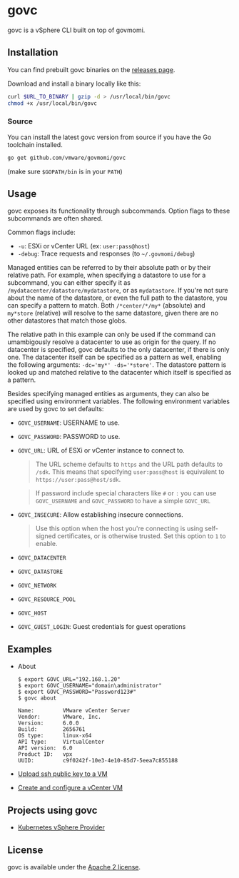 # govc

govc is a vSphere CLI built on top of govmomi.

## Installation

You can find prebuilt govc binaries on the [releases page](https://github.com/vmware/govmomi/releases).

Download and install a binary locally like this:

```sh
curl $URL_TO_BINARY | gzip -d > /usr/local/bin/govc
chmod +x /usr/local/bin/govc
```

### Source

You can install the latest govc version from source if you have the Go toolchain installed.

```sh
go get github.com/vmware/govmomi/govc
```

(make sure `$GOPATH/bin` is in your `PATH`)

## Usage

govc exposes its functionality through subcommands. Option flags
to these subcommands are often shared.

Common flags include:

* `-u`: ESXi or vCenter URL (ex: `user:pass@host`)
* `-debug`: Trace requests and responses (to `~/.govmomi/debug`)

Managed entities can be referred to by their absolute path or by their relative
path. For example, when specifying a datastore to use for a subcommand, you can
either specify it as `/mydatacenter/datastore/mydatastore`, or as
`mydatastore`. If you're not sure about the name of the datastore, or even the
full path to the datastore, you can specify a pattern to match. Both
`/*center/*/my*` (absolute) and `my*store` (relative) will resolve to the same
datastore, given there are no other datastores that match those globs.

The relative path in this example can only be used if the command can
umambigously resolve a datacenter to use as origin for the query. If no
datacenter is specified, govc defaults to the only datacenter, if there is only
one. The datacenter itself can be specified as a pattern as well, enabling the
following arguments: `-dc='my*' -ds='*store'`. The datastore pattern is looked
up and matched relative to the datacenter which itself is specified as a
pattern.

Besides specifying managed entities as arguments, they can also be specified
using environment variables. The following environment variables are used by govc
to set defaults:

* `GOVC_USERNAME`: USERNAME to use.

* `GOVC_PASSWORD`: PASSWORD to use.

* `GOVC_URL`: URL of ESXi or vCenter instance to connect to.

  > The URL scheme defaults to `https` and the URL path defaults to `/sdk`.
  > This means that specifying `user:pass@host` is equivalent to
  > `https://user:pass@host/sdk`.
  
  > If password include special characters like `#` or `:` you can use
  > `GOVC_USERNAME` and `GOVC_PASSWORD` to have a simple `GOVC_URL`
  
* `GOVC_INSECURE`: Allow establishing insecure connections.

  > Use this option when the host you're connecting is using self-signed
  > certificates, or is otherwise trusted. Set this option to `1` to enable.

* `GOVC_DATACENTER`

* `GOVC_DATASTORE`

* `GOVC_NETWORK`

* `GOVC_RESOURCE_POOL`

* `GOVC_HOST`

* `GOVC_GUEST_LOGIN`: Guest credentials for guest operations

## Examples

* About
  ```
  $ export GOVC_URL="192.168.1.20"
  $ export GOVC_USERNAME="domain\administrator"
  $ export GOVC_PASSWORD="Password123#"
  $ govc about
  
  Name:         VMware vCenter Server
  Vendor:       VMware, Inc.
  Version:      6.0.0
  Build:        2656761
  OS type:      linux-x64
  API type:     VirtualCenter
  API version:  6.0
  Product ID:   vpx
  UUID:         c9f0242f-10e3-4e10-85d7-5eea7c855188
  ```

* [Upload ssh public key to a VM](examples/lib/ssh.sh)

* [Create and configure a vCenter VM](examples/vcsa.sh)

## Projects using govc

* [Kubernetes vSphere Provider](https://github.com/GoogleCloudPlatform/kubernetes/tree/master/cluster/vsphere)

## License

govc is available under the [Apache 2 license](../LICENSE).
